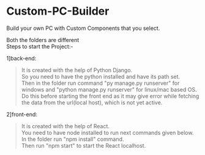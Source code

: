 # Custom-PC-Builder
Build your own PC with Custom Components that you select.

Both the folders are different\
Steps to start the Project:-

1]back-end:
> It is created with the help of Python Django.\
So you need to have the python installed and have its path set.\
Then in the folder run command "py manage.py runserver" for windows and "python manage.py runserver" for linux/mac based OS.\
Do this before starting the front end as it may give error while fetching the data from the url(local host), which is not yet active.

2]front-end:
> It is created with the help of React.\
You need to have node installed to run next commands given below.\
In the folder run "npm install" command.\
Then run "npm start" to start the React localhost.



